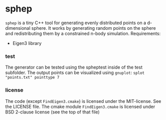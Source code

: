 # sphep
`sphep` is a tiny C++ tool for generating evenly distributed points on a d-dimensional sphere. It works by generating random points on the sphere and redistributing them by a constrained n-body simulation.
Requirements:
- Eigen3 library

### test
The generator can be tested using the spheptest inside of the test subfolder.
The output points can be visualized using `gnuplot`:
```splot "points.txt" pointtype 7```
### license
The code (except `FindEigen3.cmake`) is licensed under the MIT-license. See the LICENSE file. The cmake module `FindEigen3.cmake` is licensed under BSD 2-clause license (see the top of that file)
